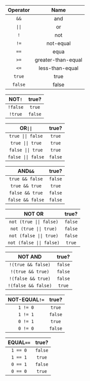 |Operator | Name              |
|:-------:|:-----------------:|
|`&&`     | and               |
|`\|\|`   | or                |
|`!`      | not               |
|`!=`     | not-equal         |
|`==`     | equa              |
|`>=`     | greater-than-equal|
|`<=`     | less-than-equal   |
|`true`   | true              |
|`false`  | false             |  

|NOT`!`|true?|
|:-:|:---:|
|`!false`|`true`|
|`!true`|`false`|  

|OR`\|\|`|true?|
|:-:|:-:|
|`true \|\| false`| `true`|
|`true \|\| true`| `true`|
|`false \|\| true`| `true`|
|`false \|\| false`| `false`|

|AND`&&`|true?|
|:-:|:-:|
|`true && false`| `false`|
|`true && true`| `true`|
|`false && true`| `false`|
|`false && false`| `false`|

|NOT OR|true?|
|:-:|:-:|
|`not (true \|\| false)`| `false`|
|`not (true \|\| true)`| `false`|
|`not (false \|\| true)`| `false`|
|`not (false \|\| false)`| `true`|


|NOT AND|true?|
|:-:|:-:|
|`!(true && false)`| `false`|
|`!(true && true)`| `false`|
|`!(false && true)`| `false`|
|`!(false && false)`| `true`|

|NOT-EQUAL`!=`|true?|
|:-:|:-:|
|`1 != 0`| `true`|
|`1 != 1`| `false`|
|`0 != 1`| `true`|
|`0 != 0`| `false`|

|EQUAL`==`|true?|
|:-:|:-:|
|`1 == 0`| `false`|
|`1 == 1`| `true`|
|`0 == 1`| `false`|
|`0 == 0`| `true`|
